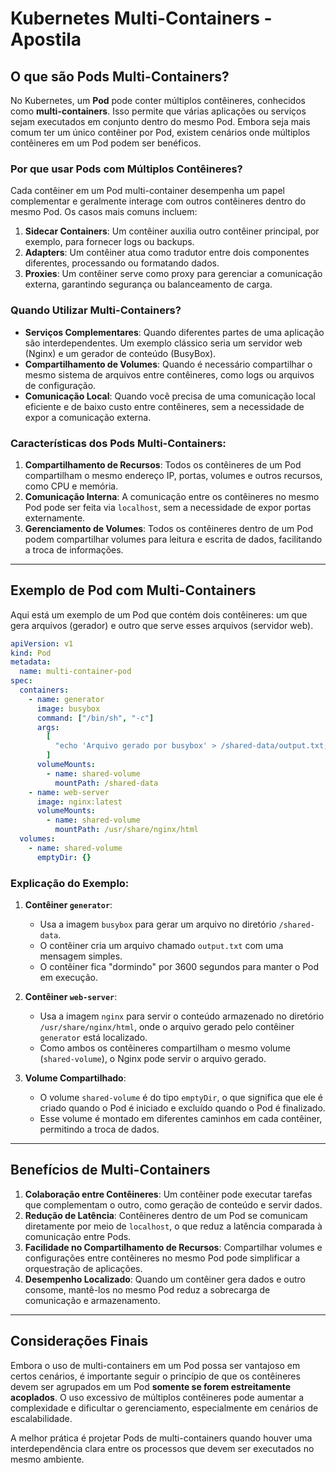 # Kubernetes Multi-Containers - Apostila

## O que são Pods Multi-Containers?

No Kubernetes, um **Pod** pode conter múltiplos contêineres, conhecidos como **multi-containers**. Isso permite que várias aplicações ou serviços sejam executados em conjunto dentro do mesmo Pod. Embora seja mais comum ter um único contêiner por Pod, existem cenários onde múltiplos contêineres em um Pod podem ser benéficos.

### Por que usar Pods com Múltiplos Contêineres?

Cada contêiner em um Pod multi-container desempenha um papel complementar e geralmente interage com outros contêineres dentro do mesmo Pod. Os casos mais comuns incluem:

1. **Sidecar Containers**: Um contêiner auxilia outro contêiner principal, por exemplo, para fornecer logs ou backups.
2. **Adapters**: Um contêiner atua como tradutor entre dois componentes diferentes, processando ou formatando dados.
3. **Proxies**: Um contêiner serve como proxy para gerenciar a comunicação externa, garantindo segurança ou balanceamento de carga.

### Quando Utilizar Multi-Containers?

- **Serviços Complementares**: Quando diferentes partes de uma aplicação são interdependentes. Um exemplo clássico seria um servidor web (Nginx) e um gerador de conteúdo (BusyBox).
- **Compartilhamento de Volumes**: Quando é necessário compartilhar o mesmo sistema de arquivos entre contêineres, como logs ou arquivos de configuração.
- **Comunicação Local**: Quando você precisa de uma comunicação local eficiente e de baixo custo entre contêineres, sem a necessidade de expor a comunicação externa.

### Características dos Pods Multi-Containers:

1. **Compartilhamento de Recursos**: Todos os contêineres de um Pod compartilham o mesmo endereço IP, portas, volumes e outros recursos, como CPU e memória.
2. **Comunicação Interna**: A comunicação entre os contêineres no mesmo Pod pode ser feita via `localhost`, sem a necessidade de expor portas externamente.
3. **Gerenciamento de Volumes**: Todos os contêineres dentro de um Pod podem compartilhar volumes para leitura e escrita de dados, facilitando a troca de informações.

---

## Exemplo de Pod com Multi-Containers

Aqui está um exemplo de um Pod que contém dois contêineres: um que gera arquivos (gerador) e outro que serve esses arquivos (servidor web).

```yaml
apiVersion: v1
kind: Pod
metadata:
  name: multi-container-pod
spec:
  containers:
    - name: generator
      image: busybox
      command: ["/bin/sh", "-c"]
      args:
        [
          "echo 'Arquivo gerado por busybox' > /shared-data/output.txt; sleep 3600",
        ]
      volumeMounts:
        - name: shared-volume
          mountPath: /shared-data
    - name: web-server
      image: nginx:latest
      volumeMounts:
        - name: shared-volume
          mountPath: /usr/share/nginx/html
  volumes:
    - name: shared-volume
      emptyDir: {}
```

### Explicação do Exemplo:

1. **Contêiner `generator`**:

   - Usa a imagem `busybox` para gerar um arquivo no diretório `/shared-data`.
   - O contêiner cria um arquivo chamado `output.txt` com uma mensagem simples.
   - O contêiner fica "dormindo" por 3600 segundos para manter o Pod em execução.

2. **Contêiner `web-server`**:

   - Usa a imagem `nginx` para servir o conteúdo armazenado no diretório `/usr/share/nginx/html`, onde o arquivo gerado pelo contêiner `generator` está localizado.
   - Como ambos os contêineres compartilham o mesmo volume (`shared-volume`), o Nginx pode servir o arquivo gerado.

3. **Volume Compartilhado**:
   - O volume `shared-volume` é do tipo `emptyDir`, o que significa que ele é criado quando o Pod é iniciado e excluído quando o Pod é finalizado.
   - Esse volume é montado em diferentes caminhos em cada contêiner, permitindo a troca de dados.

---

## Benefícios de Multi-Containers

1. **Colaboração entre Contêineres**: Um contêiner pode executar tarefas que complementam o outro, como geração de conteúdo e servir dados.
2. **Redução de Latência**: Contêineres dentro de um Pod se comunicam diretamente por meio de `localhost`, o que reduz a latência comparada à comunicação entre Pods.
3. **Facilidade no Compartilhamento de Recursos**: Compartilhar volumes e configurações entre contêineres no mesmo Pod pode simplificar a orquestração de aplicações.
4. **Desempenho Localizado**: Quando um contêiner gera dados e outro consome, mantê-los no mesmo Pod reduz a sobrecarga de comunicação e armazenamento.

---

## Considerações Finais

Embora o uso de multi-containers em um Pod possa ser vantajoso em certos cenários, é importante seguir o princípio de que os contêineres devem ser agrupados em um Pod **somente se forem estreitamente acoplados**. O uso excessivo de múltiplos contêineres pode aumentar a complexidade e dificultar o gerenciamento, especialmente em cenários de escalabilidade.

A melhor prática é projetar Pods de multi-containers quando houver uma interdependência clara entre os processos que devem ser executados no mesmo ambiente.

```

```
